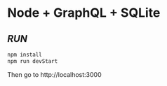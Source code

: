 # Node + GraphQL + SQLite
## _RUN_


```sh
npm install
npm run devStart
```

Then go to http://localhost:3000
